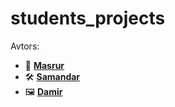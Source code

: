 # students_projects

Avtors:
- 🎨 **[Masrur](https://github.com/abdimutalibovmasrur)**
- 🛠️ **[Samandar](https://github.com/Samandar005)**
- 🖼️ **[Damir](https://github.com/damirrustambek0v)**
